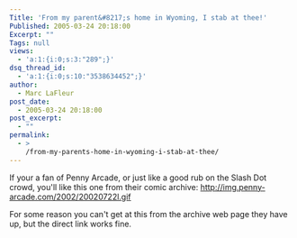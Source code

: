 ```yaml
---
Title: 'From my parent&#8217;s home in Wyoming, I stab at thee!'
Published: 2005-03-24 20:18:00
Excerpt: ""
Tags: null
views:
  - 'a:1:{i:0;s:3:"289";}'
dsq_thread_id:
  - 'a:1:{i:0;s:10:"3538634452";}'
author:
  - Marc LaFleur
post_date:
  - 2005-03-24 20:18:00
post_excerpt:
  - ""
permalink:
  - >
    /from-my-parents-home-in-wyoming-i-stab-at-thee/
---
```

<p>If your a fan of Penny Arcade, or just like a good rub on the Slash Dot crowd, you'll like this one from their comic archive: <a href="http://img.penny-arcade.com/2002/20020722l.gif">http://img.penny-arcade.com/2002/20020722l.gif</a></p> <p>For some reason you can't get at this from the archive web page they have up, but the direct link works fine. </p>